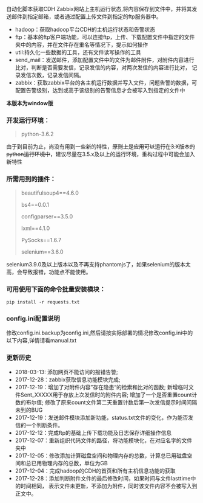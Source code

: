 ﻿自动化脚本获取CDH Zabbix网站上主机运行状态,将内容保存到文件中，并将其发送邮件到指定邮箱，或者通过配置上传文件到指定的ftp服务器中。
* hadoop：获取hadoop平台CDH的主机运行状态和告警状态
* ftp：基本的ftp客户端功能，可以连接ftp，上传、下载配置文件中指定的文件夹中的内容，并在文件存在重名等情况下，提示如何操作
* util:持久化一些数据的工具，还有文件读写操作的工具
* send_mail：发送邮件，添加配置文件中的文件为邮件附件，对附件内容进行比对，判断是否需要发信，记录发信的内容，对两次发信的内容进行比对，
记录发信次数，记录发信间隔。
* zabbix：获取zabbix平台的各主机运行数据并写入文件，问题告警的数据，可配置告警级别，达到或高于该级别的告警信息才会被写入到指定的文件中

**本版本为window版**

### 开发运行环境：
> python-3.6.2

由于到目前为止，尚没有用到一些新的特性，~~原则上是应用可以运行在3.X版本的python运行环境中~~，建议尽量在3.5.x及以上的运行环境，重构过程中可能会加入新特性

### 所需用到的插件：
> beautifulsoup4==4.6.0
>
> bs4==0.0.1
>
> configparser==3.5.0
>
> lxml==4.1.0
>
> PySocks==1.6.7
>
> selenium==3.6.0

selenium3.9.0及以上版本以及不再支持phantomjs了，如果selenium的版本太高，会导致报错，功能点不能使用。

### 可用使用下面的命令批量安装模块：

```
pip install -r requests.txt
```

### config.ini配置说明
修改config.ini.backup为config.ini,然后请按实际部署的情况修改config.ini中的以下内容,详情请看manual.txt

### 更新历史
* 2018-03-13: 添加网页不能访问的报错告警;
* 2017-12-28：zabbix获取信息功能模块完成;
* 2017-12-19：增加了对附件内容”存在隐患“的检索和比对的函数;
新增临时文件Sent_XXXXX用于存放上次发信时的附件内容;
增加了一个是否重置count计数的布尔值;
修改了原来count文件第二天重置计数后第一次发信提示时间间隔未到的BUG
* 2017-12-19：发送邮件模块添加新功能，status.txt文件的变化，作为能否发信的一个判断条件。
* 2017-12-12：完成ftp的基础上传下载功能及日志保存详细操作信息
* 2017-12-07：重新组织代码文件的路径，将功能模块化，在对应名字的文件夹中
* 2017-12-05：修改添加计算磁盘空间和物理内存的总数，计算总已用磁盘空间和总已用物理内存的总数，单位为GB
* 2017-12-04：完成hadoop的CDH的首页和所有主机信息功能的获取
* 2017-12-28：添加判断附件文件的最后修改时间，如果时间与文件lasttime中的时间相同，
表示文件未更新，不添加为附件，同时该文件内容不会被写入到正文中。
